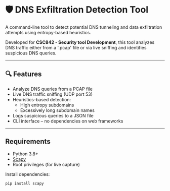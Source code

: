 # 🛡️ DNS Exfiltration Detection Tool

A command-line tool to detect potential DNS tunneling and data exfiltration attempts using entropy-based heuristics.

Developed for **CSC842 - Security tool Development**, this tool analyzes DNS traffic either from a '.pcap' file or via live sniffing and identifies suspicious DNS queries.

---

## 🔍 Features

- Analyze DNS queries from a PCAP file
- Live DNS traffic sniffing (UDP port 53)
- Heuristics-based detection:
  - High entropy subdomains
  - Excessively long subdomain names
- Logs suspicious queries to a JSON file
- CLI interface – no dependencies on web frameworks

---

## Requirements

- Python 3.8+
- [Scapy](https://scapy.readthedocs.io/)
- Root privileges (for live capture)

Install dependencies:

```bash
pip install scapy

